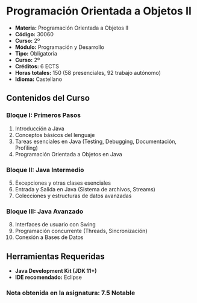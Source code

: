 # Programación Orientada a Objetos II

- **Materia:** Programación Orientada a Objetos II  
- **Código:** 30060  
- **Curso:** 2º
- **Módulo:** Programación y Desarrollo  
- **Tipo:** Obligatoria  
- **Curso:** 2º
- **Créditos:** 6 ECTS  
- **Horas totales:** 150 (58 presenciales, 92 trabajo autónomo)  
- **Idioma:** Castellano

## Contenidos del Curso
### **Bloque I: Primeros Pasos**
1. Introducción a Java
2. Conceptos básicos del lenguaje
3. Tareas esenciales en Java (Testing, Debugging, Documentación, Profiling)
4. Programación Orientada a Objetos en Java

### **Bloque II: Java Intermedio**
5. Excepciones y otras clases esenciales
6. Entrada y Salida en Java (Sistema de archivos, Streams)
7. Colecciones y estructuras de datos avanzadas

### **Bloque III: Java Avanzado**
8. Interfaces de usuario con Swing
9. Programación concurrente (Threads, Sincronización)
10. Conexión a Bases de Datos

## Herramientas Requeridas
- **Java Development Kit (JDK 11+)**
- **IDE recomendado:** Eclipse

### Nota obtenida en la asignatura: 7.5 Notable
